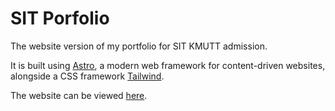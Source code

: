 # SIT Porfolio

The website version of my portfolio for SIT KMUTT admission.

It is built using [Astro](https://astro.build/), a modern web framework for content-driven websites, alongside a CSS framework [Tailwind](https://tailwindcss.com/).

The website can be viewed [here](https://ilialyl.github.io/sit-portfolio/).

